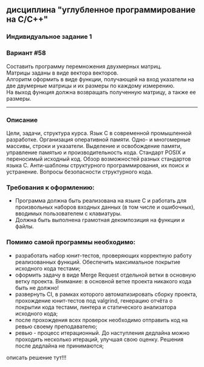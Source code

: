 ## дисциплина "углубленное программирование на C/C++"

### Индивидуальное задание 1

### Вариант #58

Составить программу перемножения двухмерных матриц.  
Матрицы заданы в виде вектора векторов.  
Алгоритм оформить в виде функции, получающей на вход указатели на две двумерные матрицы и их размеры по каждому
измерению.  
На выход функция должна возвращать полученную матрицу, а также ее размеры.

***

### Описание

Цели, задачи, структура курса. Язык C в современной промышленной разработке. Организация оперативной памяти. Одно- и
многомерные массивы, строки и указатели. Выделение и освобождение памяти, управление памятью и производительность кода.
Стандарт POSIX и переносимый исходный код. Обзор возможностей разных стандартов языка C. Анти-шаблоны структурного
программирования, их поиск и устранение. Вопросы безопасности структурного кода.

### Требования к оформлению:

* Программа должна быть реализована на языке C и работать для произвольных наборов входных данных (в том числе и
  ошибочных), вводимых пользователем с клавиатуры.
* Должна быть выполнена грамотная декомпозиция на функции и файлы.

### Помимо самой программы необходимо:

* разработать набор юнит-тестов, проверяющих корректную работу реализованных функций. Обеспечить максимальное покрытие
  исходного кода тестами;
* оформить задачу в виде Merge Request отдельной ветки в основную ветку проекта. Внимание: в основной ветке проекта
  никакого кода быть не должно!
* развернуть CI, в рамках которого автоматизировать сборку проекта, прохождение юнит-тестов под valgrind, генерацию
  отчёта о покрытии кода тестами, линтера и статического анализатора исходного кода;
* после прохождения всех проверок необходимо отправить код на ревью своему преподавателю;
* ревью - процесс итерационный. До наступления дедлайна можно проходить несколько итераций, улучшая свою оценку. Решения
  после дедлайна не принимаются;

описать решение тут!!!